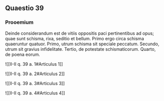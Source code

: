 ## Quaestio 39

### Prooemium

Deinde considerandum est de vitiis oppositis paci pertinentibus ad opus; quae sunt schisma, rixa, seditio et bellum. Primo ergo circa schisma quaeruntur quatuor. Primo, utrum schisma sit speciale peccatum. Secundo, utrum sit gravius infidelitate. Tertio, de potestate schismaticorum. Quarto, de poena eorum.

![[II-II q. 39 a. 1#Articulus 1]]

![[II-II q. 39 a. 2#Articulus 2]]

![[II-II q. 39 a. 3#Articulus 3]]

![[II-II q. 39 a. 4#Articulus 4]]

